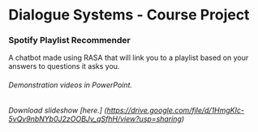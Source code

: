 # Dialogue Systems - Course Project  

### Spotify Playlist Recommender  
A chatbot made using RASA that will link you to a playlist based on your answers to questions it asks you.  

###### Demonstration videos in PowerPoint.  
###### Download slideshow [here.] (https://drive.google.com/file/d/1HmgKIc-5vQv9nbNYb0J2zOOBJv_qSfhH/view?usp=sharing)